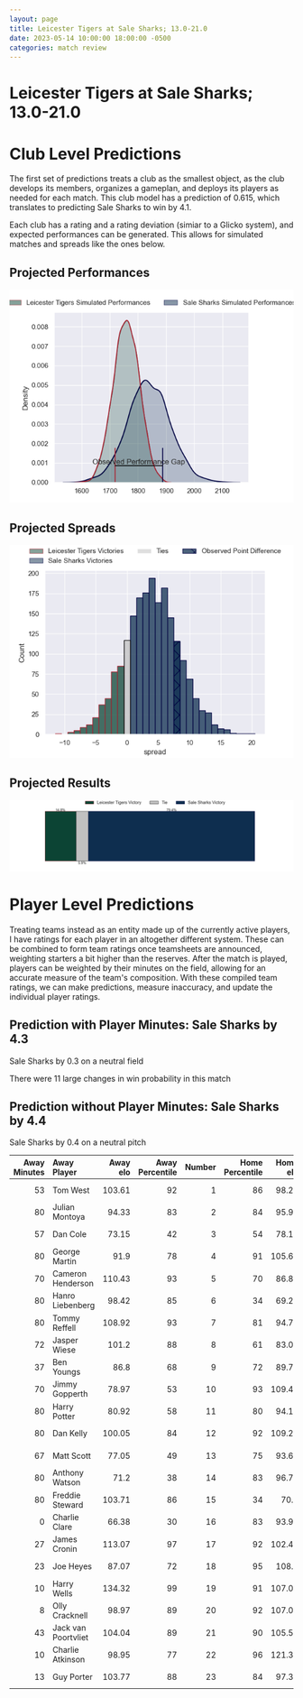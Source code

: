 ```yaml
---  
layout: page  
title: Leicester Tigers at Sale Sharks; 13.0-21.0  
date: 2023-05-14 10:00:00 18:00:00 -0500  
categories: match review  
---
```

# Leicester Tigers at Sale Sharks; 13.0-21.0

# Club Level Predictions


The first set of predictions treats a club as the smallest object, as the club develops its members, organizes a gameplan, and deploys its players as needed for each match. This club model has a prediction of 0.615, which translates to predicting Sale Sharks to win by 4.1.

Each club has a rating and a rating deviation (simiar to a Glicko system), and expected performances can be generated. This allows for simulated matches and spreads like the ones below.
## Projected Performances


![Projected Performances](plots/performances_2023-05-14-SaleSharks-LeicesterTigers.png)
## Projected Spreads


![Projected Spreads](plots/spreads_2023-05-14-SaleSharks-LeicesterTigers.png)
## Projected Results


![Projected Results](plots/resultbar_2023-05-14-SaleSharks-LeicesterTigers.png)
# Player Level Predictions


Treating teams instead as an entity made up of the currently active players, I have ratings for each player in an altogether different system. These can be combined to form team ratings once teamsheets are announced, weighting starters a bit higher than the reserves. After the match is played, players can be weighted by their minutes on the field, allowing for an accurate measure of the team's composition. With these compiled team ratings, we can make predictions, measure inaccuracy, and update the individual player ratings.
## Prediction with Player Minutes: Sale Sharks by 4.3


Sale Sharks by 0.3 on a neutral field

There were 11 large changes in win probability in this match
## Prediction without Player Minutes: Sale Sharks by 4.4


Sale Sharks by 0.4 on a neutral pitch



|   Away Minutes | Away Player         |   Away elo |   Away Percentile |   Number |   Home Percentile |   Home elo | Home Player         |   Home Minutes |
|---------------:|:--------------------|-----------:|------------------:|---------:|------------------:|-----------:|:--------------------|---------------:|
|             53 | Tom West            |     103.61 |                92 |        1 |                86 |      98.29 | Simon McIntyre      |             47 |
|             80 | Julian Montoya      |      94.33 |                83 |        2 |                84 |      95.91 | Akker van der Merwe |             55 |
|             57 | Dan Cole            |      73.15 |                42 |        3 |                54 |      78.18 | Nic Schonert        |             47 |
|             80 | George Martin       |      91.9  |                78 |        4 |                91 |     105.62 | Jean-Luc du Preez   |             80 |
|             70 | Cameron Henderson   |     110.43 |                93 |        5 |                70 |      86.83 | Jonny Hill          |             80 |
|             80 | Hanro Liebenberg    |      98.42 |                85 |        6 |                34 |      69.23 | Tom Curry           |             72 |
|             80 | Tommy Reffell       |     108.92 |                93 |        7 |                81 |      94.75 | Ben Curry           |             29 |
|             72 | Jasper Wiese        |     101.2  |                88 |        8 |                61 |      83.07 | Jono Ross           |             80 |
|             37 | Ben Youngs          |      86.8  |                68 |        9 |                72 |      89.71 | Gus Warr            |             51 |
|             70 | Jimmy Gopperth      |      78.97 |                53 |       10 |                93 |     109.43 | George Ford         |             80 |
|             80 | Harry Potter        |      80.92 |                58 |       11 |                80 |      94.18 | Arron Reed          |             80 |
|             80 | Dan Kelly           |     100.05 |                84 |       12 |                92 |     109.29 | Manu Tuilagi        |             55 |
|             67 | Matt Scott          |      77.05 |                49 |       13 |                75 |      93.67 | Robert du Preez     |             80 |
|             80 | Anthony Watson      |      71.2  |                38 |       14 |                83 |      96.73 | Tom Roebuck         |             80 |
|             80 | Freddie Steward     |     103.71 |                86 |       15 |                34 |      70.8  | Joe Carpenter       |             80 |
|              0 | Charlie Clare       |      66.38 |                30 |       16 |                83 |      93.95 | Ewan Ashman         |             25 |
|             27 | James Cronin        |     113.07 |                97 |       17 |                92 |     102.41 | Bevan Rodd          |             33 |
|             23 | Joe Heyes           |      87.07 |                72 |       18 |                95 |     108.9  | Coenie Oosthuizen   |             33 |
|             10 | Harry Wells         |     134.32 |                99 |       19 |                91 |     107.06 | Josh Beaumont       |              8 |
|              8 | Olly Cracknell      |      98.97 |                89 |       20 |                92 |     107.06 | Daniel du Preez     |             45 |
|             43 | Jack van Poortvliet |     104.04 |                89 |       21 |                90 |     105.55 | Raffi Quirke        |             29 |
|             10 | Charlie Atkinson    |      98.95 |                77 |       22 |                96 |     121.35 | Sam James           |             25 |
|             13 | Guy Porter          |     103.77 |                88 |       23 |                84 |      97.32 | Tom O'Flaherty      |              6 |

